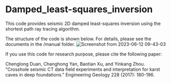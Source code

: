 # Damped_least-squares_inversion
This code provides seismic 2D damped least-squares inversion using the shortest path ray tracing algorithm.

The structure of the code is shown below. For details, please see the documents in the /manual folder.
![Screenshot from 2023-06-12 09-43-03](https://github.com/chenglongduan/Damped_least-squares_inversion/assets/24652447/18a5915f-b54b-494d-9044-912ff6c6befd)

If you use this code for research purpose, please cite the following paper:

Chenglong Duan, Changhong Yan, Baotian Xu, and Yinkang Zhou. "Crosshole seismic CT data field experiments and interpretation for karst caves in deep foundations." Engineering Geology 228 (2017): 180-196.
